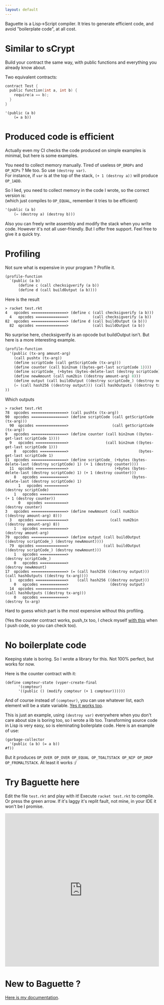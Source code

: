 ```yaml
---
layout: default
---
```


Baguette is a Lisp->Script compiler. It tries to generate efficient code, and avoid "boilerplate code", at all cost.

# Similar to sCrypt

Build your contract the same way, with public functions and everything you already know about.

Two equivalent contracts:

```C
contract Test {
  public function(int a, int b) {
    require(a == b);
  }
}
```

```common-lisp
'(public (a b)
    (= a b))
```

# Produced code is efficient

Actually even my CI checks the code produced on simple examples is minimal, but here is some examples.

You need to collect memory manually. Tired of useless `OP_DROPs` and `OP_NIPs` ? Me too. So use `(destroy var)`.  
For instance, if `var` is at the top of the stack, `(+ 1 (destroy a))` will produce `OP_1ADD`.

So I lied, you need to collect memory in the code I wrote, so the correct version is:  
(which just compiles to `OP_EQUAL`, remember it tries to be efficient)

```lisp
'(public (a b)
    (= (destroy a) (destroy b)))
```

Also you can freely write assembly and modify the stack when you write code. However it's not all user-friendly. But I offer free support. Feel free to give it a quick try.

# Profiling

Not sure what is expensive in your program ? Profile it.

```lisp
(profile-function
  `(public (a b)
      (define c (call checksigverify (a b))
      (define d (call buildOutput (a b))))
```

Here is the result

```
> racket test.rkt
4   opcodes ================> (define c (call checksigverify (a b)))
  4   opcodes ==============>           (call checksigverify (a b))
82  opcodes ================> (define d (call buildOutput (a b)))
  82  opcodes ==============>           (call buildOutput (a b))
```

No surprise here, checksigverify is an opcode but buildOutput isn't. But here is a more interesting example.

```lisp
(profile-function
  '(public (tx-arg amount-arg)
    (call pushtx (tx-arg))
    (define scriptCode (call getScriptCode (tx-arg)))
    (define counter (call bin2num ((bytes-get-last scriptCode 1))))
    (define scriptCode_ (+bytes (bytes-delete-last (destroy scriptCode) 1) (+ 1 (destroy counter))))
    (define newAmount (call num2bin ((destroy amount-arg) 8)))
    (define output (call buildOutput ((destroy scriptCode_) (destroy newAmount))))
    (= (call hash256 ((destroy output))) (call hashOutputs ((destroy tx-arg))))
))
```

Which outputs

```
> racket test.rkt
78  opcodes ================> (call pushtx (tx-arg))
90  opcodes ================> (define scriptCode (call getScriptCode (tx-arg)))
  90  opcodes ==============>                    (call getScriptCode (tx-arg))
9   opcodes ================> (define counter (call bin2num ((bytes-get-last scriptCode 1))))
  9   opcodes ==============>                 (call bin2num ((bytes-get-last scriptCode 1)))
    8   opcodes ============>                                (bytes-get-last scriptCode 1)
11  opcodes ================> (define scriptCode_ (+bytes (bytes-delete-last (destroy scriptCode) 1) (+ 1 (destroy counter))))
  11  opcodes ==============>                     (+bytes (bytes-delete-last (destroy scriptCode) 1) (+ 1 (destroy counter)))
    8   opcodes ============>                             (bytes-delete-last (destroy scriptCode) 1)
      1   opcodes ==========>                                                (destroy scriptCode)
    1   opcodes ============>                                                                        (+ 1 (destroy counter))
      0   opcodes ==========>                                                                             (destroy counter)
3   opcodes ================> (define newAmount (call num2bin ((destroy amount-arg) 8)))
  3   opcodes ==============>                   (call num2bin ((destroy amount-arg) 8))
    1   opcodes ============>                                  (destroy amount-arg)
79  opcodes ================> (define output (call buildOutput ((destroy scriptCode_) (destroy newAmount))))
  79  opcodes ==============>                (call buildOutput ((destroy scriptCode_) (destroy newAmount)))
    1   opcodes ============>                                   (destroy scriptCode_)
    0   opcodes ============>                                                         (destroy newAmount)
17  opcodes ================> (= (call hash256 ((destroy output))) (call hashOutputs ((destroy tx-arg))))
  1   opcodes ==============>    (call hash256 ((destroy output)))
    0   opcodes ============>                   (destroy output)
  14  opcodes ==============>                                      (call hashOutputs ((destroy tx-arg)))
    0   opcodes ============>                                                         (destroy tx-arg)
```

Hard to guess which part is the most expensive without this profiling.

(Yes the counter contract works, push_tx too, I check myself [with this](https://replit.com/@frenchfrog42/Counter) when I push code, so you can check too).

# No boilerplate code

Keeping state is boring. So I wrote a library for this. Not 100% perfect, but works for now.

Here is the counter contract with it:

```
(define compteur-state (vyper-create-final
      '(compteur)
      '((public () (modify compteur (+ 1 compteur))))))
```

And of course instead of `(compteur)`, you can use whatever list, each element will be a state variable. [Yes it works too](https://replit.com/@frenchfrog42/Counter).

This is just an example, using `(destroy var)` everywhere when you don't care about size is boring too, so I wrote a lib too. Transforming source code in Lisp is very easy, so is eleminating boilerplate code. Here is an example of use:

```
(garbage-collector
  '(public (a b) (= a b))
#f))
```

But it produces `OP_OVER OP_OVER OP_EQUAL OP_TOALTSTACK OP_NIP OP_DROP OP_FROMALTSTACK`. At least it works :/

# Try Baguette here

Edit the file `test.rkt` and play with it! Execute `racket test.rkt` to compile. Or press the green arrow. If it's laggy it's replit fault, not mine, in your IDE it won't be I promise.

<iframe frameborder="0" width="100%" height="500px" src="https://replit.com/@frenchfrog42/Embed?embed=true"></iframe>

# New to Baguette ?

[Here is my documentation](http://replit-docs.frenchfrog42.repl.co).
